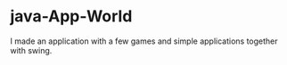 # java-App-World
 I made an application with a few games and simple applications together with swing.
